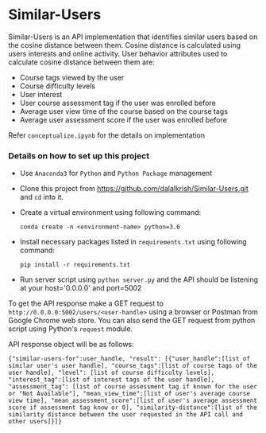 # Similar-Users

Similar-Users is an API implementation that identifies similar users based on the cosine distance between them. Cosine distance is calculated using users interests and online activity. User behavior attributes used to calculate cosine distance between them are:

  - Course tags viewed by the user
  - Course difficulty levels
  - User interest
  - User course assessment tag if the user was enrolled before
  - Average user view time of the course based on the course tags
  - Average user assessment score if the user was enrolled before

Refer `conceptualize.ipynb` for the details on implementation

### Details on how to set up this project

  - Use `Anaconda3` for `Python` and `Python Package` management

  - Clone this project from https://github.com/dalalkrish/Similar-Users.git and `cd` into it.

  - Create a virtual environment using following command:

    `conda create -n <environment-name> python=3.6`

  - Install necessary packages listed in `requirements.txt` using following command:
  
    `pip install -r requirements.txt`

  - Run server script using `python server.py` and the API should be listening at your host='0.0.0.0' and port=5002

To get the API response make a GET request to `http://0.0.0.0:5002/users/<user-handle>` using a browser or Postman from Google Chrome web store. You can also send the GET request from python script using Python's `request` module.

API response object will be as follows:

`{"similar-users-for":user_handle, "result": [{"user_handle":[list of similar user's user handle], "course_tags":[list of course tags of the user handle], "level": [list of course difficulty levels], "interest_tag":[list of interest tags of the user handle],
"assessment_tag": [list of course assessment tag if known for the user or "Not Available"], "mean_view_time":[list of user's average course view time], "mean_assessment_score":[list of user's average assessment score if assessment tag know or 0], "similarity-distance":[list of the similarity distance between the user requested in the API call and other users]}]}`
